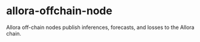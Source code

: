 # allora-offchain-node
Allora off-chain nodes publish inferences, forecasts, and losses to the Allora chain.
